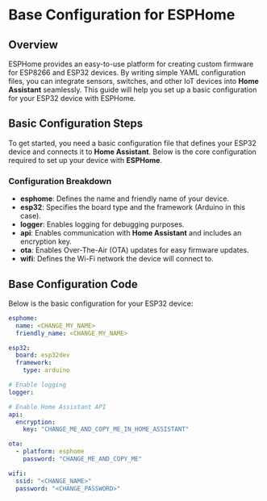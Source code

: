 # Base Configuration for ESPHome

## Overview
ESPHome provides an easy-to-use platform for creating custom firmware for ESP8266 and ESP32 devices. By writing simple YAML configuration files, you can integrate sensors, switches, and other IoT devices into **Home Assistant** seamlessly. This guide will help you set up a basic configuration for your ESP32 device with ESPHome.

## Basic Configuration Steps
To get started, you need a basic configuration file that defines your ESP32 device and connects it to **Home Assistant**. Below is the core configuration required to set up your device with **ESPHome**.

### Configuration Breakdown
- **esphome**: Defines the name and friendly name of your device.
- **esp32**: Specifies the board type and the framework (Arduino in this case).
- **logger**: Enables logging for debugging purposes.
- **api**: Enables communication with **Home Assistant** and includes an encryption key.
- **ota**: Enables Over-The-Air (OTA) updates for easy firmware updates.
- **wifi**: Defines the Wi-Fi network the device will connect to.

## Base Configuration Code
Below is the basic configuration for your ESP32 device:

```yaml
esphome:
  name: <CHANGE_MY_NAME>
  friendly_name: <CHANGE_MY_NAME>

esp32:
  board: esp32dev
  framework:
    type: arduino

# Enable logging
logger:

# Enable Home Assistant API
api:
  encryption:
    key: "CHANGE_ME_AND_COPY_ME_IN_HOME_ASSISTANT"

ota:
  - platform: esphome
    password: "CHANGE_ME_AND_COPY_ME"

wifi:
  ssid: "<CHANGE_NAME>"
  password: "<CHANGE_PASSWORD>"
